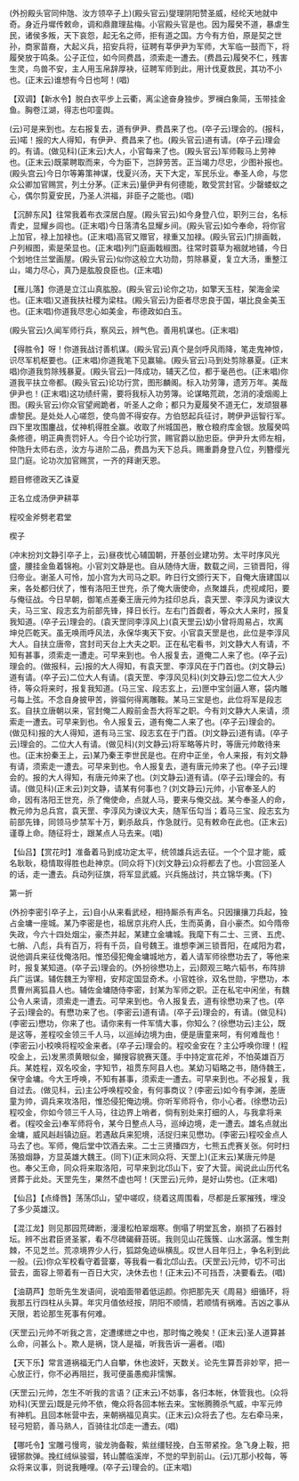 <!-- { "loadSidebar": true } -->
(外扮殿头官同仲虺、汝方领卒子上)(殿头官云)燮理阴阳赞圣威，经纶天地就中奇。身近丹墀传敕命，调和鼎鼐理盐梅。小官殿头官是也。因为履癸不道，暴虐生民，诸侯多叛，天下哀怨，起无名之师，拒有道之国。方今有方伯，原是契之世孙，商家苗裔，大起义兵，招安兵将，征聘有莘伊尹为军师，大军临一鼓而下，将履癸放于鸣条。公子正位，如今同费昌，须索走一遭去。(费昌云)履癸不仁，残害生灵，鸟兽不安，主人用玉帛辞厚袂，征聘军师到此，用计伐夏救民，其功不小也。(正末云)谁想有今日也呵！(唱)

【双调】【新水令】脱白衣平步上云衢，离尘途奋身独步。罗襕白象简，玉带挂金鱼。胸卷江湖，得志也叩銮舆。

(云)可是来到也。左右报复去，道有伊尹、费昌来了也。(卒子云)理会的。(报科，云)喏！报的大人得知，有伊尹、费昌来了也。(殿头官云)道有请。(卒子云)理会的。有请。(做见科)(正末云)大人，小官每来了也。(殿头官云)军师鞍马上劳神也。(正末云)既蒙聘取而来，今为臣下，岂辞劳苦。正当竭力尽忠，少图补报也。(殿头宫云)今日尔等筹策神谋，伐夏兴汤，天下大定，军民乐业。奉圣人命，与您众公卿加官赐赏，列土分茅。(正末云)量伊尹有何德能，敢受赏封官。少罄蝼蚁之心，偶尔剪夏安民，乃圣人洪福，非臣子之能也。(唱)

【沉醉东风】往常我着布衣深居白屋。(殿头官云)如今身登八位，职列三台，名标青史，显耀乡闾也。(正末唱)今日落清名显耀乡间。(殿头官云)如今奉命，将你官上加官，禄上加禄也。(正末唱)高官又赠官，禄重又加禄。(殿头官云)门排画戟，户列椒图，索是荣显也。(正末唱)列门庭画戟椒图。往常时蓑草为裀就地铺，今日个划地住兰堂画屋。(殿头官云)似你这般立大功勋，剪除暴夏，复立大汤，重整江山，竭力尽心，真乃是肱股良臣也。(正末唱)

【雁儿落】你道是立江山真肱股。(殿头官云)论你之功，如擎天玉柱，架海金梁也。(正末唱)又道我扶社稷为梁柱。(殿头官云)为臣者尽忠良于国，堪比良金美玉也。(正末唱)你道我尽忠心如美金，布德政如白玉。

(殿头官云)久闻军师行兵，察风云，辨气色。善用机谋也。(正末唱)

【得胜令】呀！你道我战讨善机谋。(殿头官云)真个是剑呼风雨降，笔走鬼神惊，识尽军机枢要也。(正末唱)你道我笔下见赢输。(殿头官云)马到处剪除暴夏。(正末唱)你道我剪除残暴夏。(殿头官云)一阵成功，辅天乙位，都于毫邑也。(正末唱)你道我平扶立帝都。(殿头官云)论功行赏，图形麟阁。标入功劳簿，遗芳万年。美哉伊尹也！(正末唱)这功绩纤需，要将我标入功劳簿。论谋略荒疏，怎消的凌烟阁上图。(殿头官云)你众官望阙跪者，听圣人之命；都只为夏履癸不道无仁，发顽狠暴虐黎民。是处处人心嗟怨，使鸟兽不得安存。方伯怒起兵征讨，聘伊尹运智行军。四下里攻围鏖战，仗神机得胜全赢。收取了州城国邑，散仓粮府库金银。放履癸鸣条修德，明正典责罚奸人。今日个论功行赏，赐官爵以励忠臣。伊尹升太师左相，仲虺升太师右丞，汝方与进阶二品，费昌为天下总兵。赐重爵身登八位，列簪缨光显门庭。论功次加官赐赏，一齐的拜谢天恩。

题目修德政天乙诛夏

正名立成汤伊尹耕莘
　




程咬金斧劈老君堂

楔子

(冲末扮刘文静引卒子上，云)昼夜忧心辅国朝，开基创业建功劳。太平时序风光盛，腰挂金鱼着锦袍。小官刘文静是也。自从随侍大唐，数载之间，三锁晋阳，得归帝业。谢圣人可怜，加小宫为大司马之职。昨日行文颁行天下，自俺大唐建国以来，各处都归伏了，惟有洛阳王世充，杀了俺大唐使命，点聚雄兵，虎视咸阳，要与俺征战。今日早朝，御笔点差秦王唐元帅为挂印总兵，袁天罡、李淳风为谏议大夫，马三宝、段志玄为前部先锋，择日长行。左右门首觑者，等众大人来时，报复我知道。(卒子云)理会的。(袁天罡同李淳风上)(袁天罡云)幼小曾将周易占，坎离坤兑匹乾天。虽无唤雨呼风法，永保华夷天下安。小官袁天罡是也，此位是李淳风大人。自扶立唐帝，宫封司天台上大夫之职。正在私宅看书，刘文静大人有请，不知有甚事，须索走一遭走。可早来到也。令人报复去，道俺二人来了也。(卒子云)理会的。(做报科，云)报的大人得知，有袁天罡、李淳风在于门首也。(刘文静云)道有请。(卒子云)二位大人有请。(袁天罡、李淳风见科)(刘文静云)您二位大人少待，等众将来时，报复我知道。(马三宝、段志玄上，云)匣中宝剑逼人寒，袋内雕弓每上弦。不念自身披甲苦，骅骝何得离雕鞍。某马三宝是也，此位将军是段志玄。自扶立唐朝以来，官封俺二人殿前金吾大将军之职。今有刘文静大人来请，须索走一遭去。可早来到也。令人报复云，道有俺二人来了也。(卒子云)理会的。(做见科)报的大人得知，道有马三宝、段志玄在于门首。(刘文静云)道有请。(卒子云)理会的。二位大人有请。(做见科)(刘文静云)将军略等片时，等唐元帅敢待来也。(正末扮秦王上，云)某乃秦王李世民是也。在府中正坐，令人来报，有刘文静有请，须索走一遭去。可早来到也。令人报复去，道有唐元帅来了也。(卒子云)理会的。报的大人得知，有唐元帅来了也。(刘文静云)道有请。(卒子云)理会的。有请。(做见科)(正末云)刘文静，请某有何事也？(刘文静云)元帅，小官奉圣人的命，因有洛阳王世充，杀了俺使命，点就人马，要来与俺交战。某今奉圣人的命，教元帅为总兵宫，袁天罡、李淳风为谏议大夫，随军伍勾当；着马三宝、段志玄为前部先锋，同领马步禁军十万，剿杀敌兵，作急就行。见有敕命在此也。(正末云)谨尊上命。随征将士，跟某点人马去来。(唱)

【仙吕】【赏花时】准备着马到成功定太平，统领雄兵远去征。一个个显才能，威名耿耿，稳情取得胜也赴神京。(同众将下)(刘文静云)众将都去了也。小宫回圣人的话，走一遭去。兵动列征旗，将军显武威。兴兵施战讨，共立锦华夷。(下)


第一折

(外扮李密引卒子上，云)自小从来看武经，相持厮杀有声名。只因攘攘刀兵起，独占金墉一座城。某乃李密是也，祖居京兆府人氏，生而英勇，自小豪杰。如今隋帝失政，今六十四处烟尘，豪杰并起，某建立金墉城。我麾下有二士、三贤、五虎、七艄、八彪，兵有百万，将有千员，自号魏王。谁想李渊三锁晋阳，在咸阳为君，说他调兵来征伐俺洛阳。惟恐侵犯俺金墉城地方，着人请军师徐懋功去了，等他来时，报复某知道。(卒子云)理会的。(外扮徐懋功上，云)颇观三略六韬书，布阵排兵广运谋。辅佐魏王为宰相，安邦定国显奇术。小官姓徐，双名世勋，宇懋功，本贯曹州离狐县人也。辅佐金墉随侍李密，封某为军师之职。正在私宅中闲坐，有魏公令人来请，须索走一遭去。可早来到也。令人报复去，道有徐懋功来了也。(卒子云)理会的。有懋功来了也。(李密云)道有请。(卒子云)理会的，有请。(做见科)(李密云)懋功，你来了也。请你来有一件军情大事，你知么？(徐懋功云)主公，既是这等，差程咬金领三千人马，以巡绰边境为由，便是唐童来呵，有何难哉也！(李密云)小校唤将程咬金来者。(卒子云)理会的。程咬金安在？主公呼唤你理！(程咬金上，云)发黑须黄眼似金，攧搜容貌赛天蓬。手中持定宣花斧，不怕英雄百万兵。某姓程，双名咬金，字知节，祖贯东阿县人也。某幼习韬略之书，随侍魏王，保守金墉。今大王呼唤，不知有甚事，须索走一遭去。可早来到也。不必报复，我自过去。(做见科，云)主公呼唤程咬金，有何事商议？(李密云)如今有李渊，差唐童为帅，调兵来攻洛阳，惟恐侵犯俺边境。你听军师将令，你小心者。(徐懋功云)程咬金，你如今领三千人马，往边界上哨者，倘有别处来打细的人，与我拿将来者。(程咬金云)奉军师将令，某今日整点人马，巡绰边境，走一遭去。雄名点就出金墉，威风赳赳镇边庭。若遇敌兵来犯境，活捉归来见懋功。(李密云)程咬金点人马去了也。军师，俺后堂中饮酒去来。二士三贤播四方，七熊五虎赛关张。何时扫荡狼烟静，方显英雄大魏王。(同下)(正末同众将、天罡上)(正末云)某唐元帅是也。奉父王命，同众将来取洛阳，可早来到北邙山下，安了大营。闻说此山历代名贤葬于此处。天罡先生，果然不虚也呵！(天罡云)元帅，是好山势也。(正末唱)

【仙吕】【点绛唇】荡荡邙山，望中嗟叹，绕着这周围看，尽都是丘冢摧残，埋没了多少英雄汉。

【混江龙】则见那园荒碑断，漫漫松柏翠烟寒。倒塌了明堂瓦舍，崩损了石器封坛。辨不出君臣贤圣冢，看不尽碑碣藓苔斑。我则见山花簇簇、山水潺潺。惟生荆棘，不见芝兰。荒凉境界少人行，狐踪兔迹纵横乱。叹世人目年归上，争名利到此一般。(云)你众军校看守着营寨，等我看一看北邙山去。(天罡云)元帅，切不可出营去，面容上带着有一百日大灾，决休去也！(正末云)不可挡吾，决要看去。(唱)

【油葫芦】忽昕先生发语间，说咱面带着低运颜。你把那先天《周易》细循环，将我那五行四柱从头算。年灾月值依经按，阴阳不顺情，若顺情有祸难。吉凶之事从天限，若论那生死事有何难。

(天罡云)元帅不听我之言，定遭缧绁之中也，那时悔之晚矣！(正末云)圣人道算甚么命，问甚么卜。欺人是祸，饶人是福，听我告诉一遍者。(唱)

【天下乐】常言道祸福无门人自攀，休也波奸，天数关。论先生算吾非妙罕，把一心放正行，你不必再阻拦，我可便虽愚痴非懦懈。

(天罡云)元帅，怎生不听我的言语？(正末云)不妨事，各归本帐，休管我也。(众将劝科)(天罡云)既是元帅不依，俺众将各回本帐去来。宝帐腾腾杀气威，中军元帅有神机。且回本帐营中去，来朝祸福见真实。(正末云)众将去了也。左右牵马来，轻弓短箭，善马熟人，百骑往北邙走一遭去。(唱)

【哪吒令】宝雕弓慢弯，骏龙驹备鞍，紫丝缰轻挽，白玉带紧拴。急飞身上鞍，把镆铘款弹。挽红绒纵骏骝，转山麓临溪岸，不觉的早到前山。(云)兀那小校每，等众将来议事，则说我睡哩。(卒子云)理会的。(正末唱)


